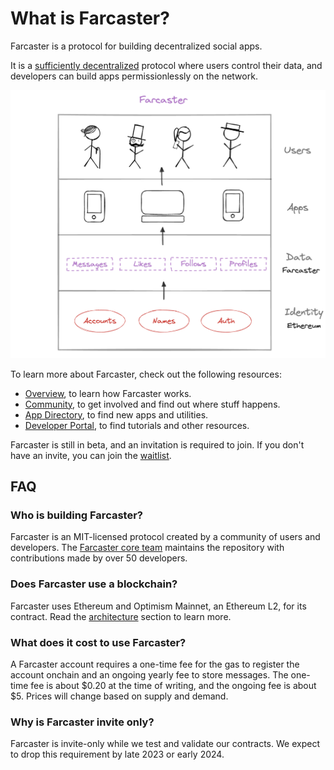 # What is Farcaster?

Farcaster is a protocol for building decentralized social apps.

It is a [sufficiently decentralized](https://www.varunsrinivasan.com/2022/01/11/sufficient-decentralization-for-social-networks) protocol where users control their data, and developers can build apps permissionlessly on the network. 

![High Level Overview](./assets/high-level.png)


To learn more about Farcaster, check out the following resources:

- [Overview](./protocol/overview.md), to learn how Farcaster works.
- [Community](./intro/community.md), to get involved and find out where stuff happens.
- [App Directory](https://www.farcaster.xyz/apps), to find new apps and utilities.
- [Developer Portal](https://www.farcaster.xyz/devs), to find tutorials and other resources. 

Farcaster is still in beta, and an invitation is required to join. If you don't have an invite, you can join the [waitlist](https://app.deform.cc/form/5ccff9d9-9435-42da-bf0f-507e13cd0597/).

## FAQ

### Who is building Farcaster?

Farcaster is an MIT-licensed protocol created by a community of users and developers. The [Farcaster core team](https://github.com/orgs/farcasterxyz/teams/core/members) maintains the repository with contributions made by over 50 developers.

### Does Farcaster use a blockchain?

Farcaster uses Ethereum and Optimism Mainnet, an Ethereum L2, for its contract. Read the [architecture](./protocol/architecture.md) section to learn more.

### What does it cost to use Farcaster?

A Farcaster account requires a one-time fee for the gas to register the account onchain and an ongoing yearly fee to store messages. The one-time fee is about $0.20 at the time of writing, and the ongoing fee is about $5. Prices will change based on supply and demand. 

### Why is Farcaster invite only?

Farcaster is invite-only while we test and validate our contracts. We expect to drop this requirement by late 2023 or early 2024.